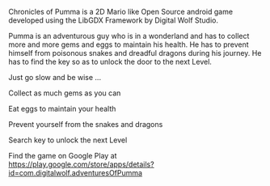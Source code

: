Chronicles of Pumma is a 2D Mario like Open Source android game developed using the LibGDX Framework by Digital Wolf Studio. 

Pumma is an adventurous guy who is in a wonderland and has to collect more and more gems and eggs to maintain his health. 
He has to prevent himself from poisonous snakes and dreadful dragons during his journey. He has to find the key so as to unlock 
the door to the next Level. 

Just go slow and be wise ...

Collect as much gems as you can

Eat eggs to maintain your health

Prevent yourself from the snakes and dragons

Search key to unlock the next Level


Find the game on Google Play at
https://play.google.com/store/apps/details?id=com.digitalwolf.adventuresOfPumma

